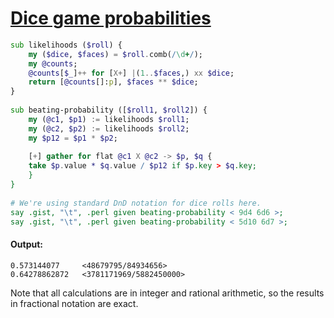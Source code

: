 [1]: https://rosettacode.org/wiki/Dice_game_probabilities

# [Dice game probabilities][1]

```raku
sub likelihoods ($roll) {
    my ($dice, $faces) = $roll.comb(/\d+/);
    my @counts;
    @counts[$_]++ for [X+] |(1..$faces,) xx $dice;
    return [@counts[]:p], $faces ** $dice;
}
 
sub beating-probability ([$roll1, $roll2]) {
    my (@c1, $p1) := likelihoods $roll1;
    my (@c2, $p2) := likelihoods $roll2;
    my $p12 = $p1 * $p2;
 
    [+] gather for flat @c1 X @c2 -> $p, $q {
	take $p.value * $q.value / $p12 if $p.key > $q.key;
    }
}
 
# We're using standard DnD notation for dice rolls here.
say .gist, "\t", .perl given beating-probability < 9d4 6d6 >;
say .gist, "\t", .perl given beating-probability < 5d10 6d7 >;
```

#### Output:
```
0.573144077     <48679795/84934656>
0.64278862872   <3781171969/5882450000>
```


Note that all calculations are in integer and rational arithmetic, so the results in fractional notation are exact.